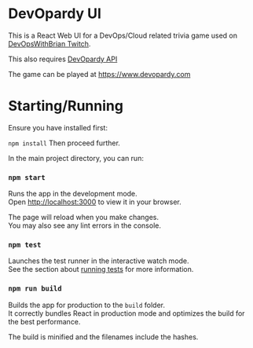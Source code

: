 # DevOpardy UI
This is a React Web UI for a DevOps/Cloud related trivia game used on [DevOpsWithBrian Twitch](https://www.twitch.tv/devopswithbrian).

This also requires [DevOpardy API](https://github.com/DevOps-With-Brian/devopardy-api)

The game can be played at https://www.devopardy.com

# Starting/Running
Ensure you have installed first:

`npm install` Then proceed further.

In the main project directory, you can run:

### `npm start`

Runs the app in the development mode.\
Open [http://localhost:3000](http://localhost:3000) to view it in your browser.

The page will reload when you make changes.\
You may also see any lint errors in the console.

### `npm test`

Launches the test runner in the interactive watch mode.\
See the section about [running tests](https://facebook.github.io/create-react-app/docs/running-tests) for more information.

### `npm run build`

Builds the app for production to the `build` folder.\
It correctly bundles React in production mode and optimizes the build for the best performance.

The build is minified and the filenames include the hashes.
